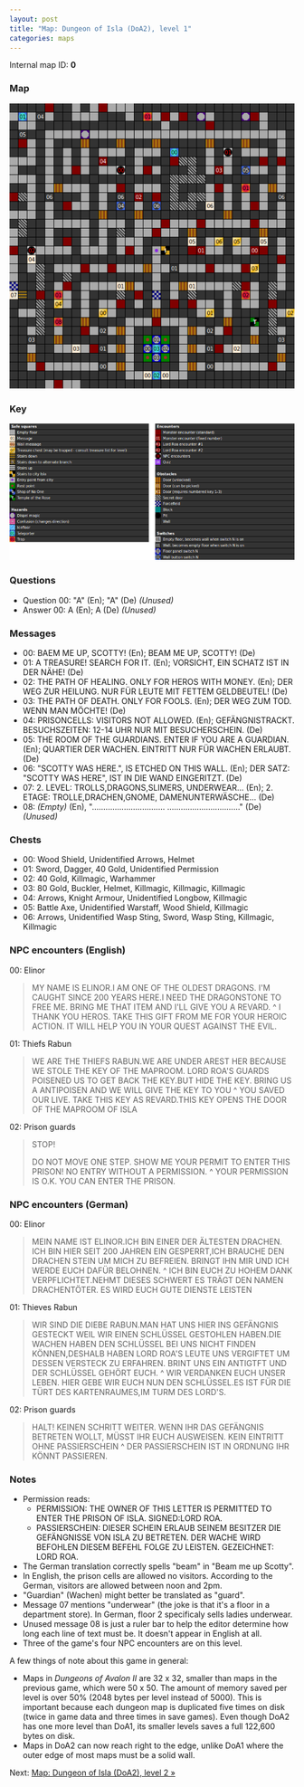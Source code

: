 ```yaml
---
layout: post
title: "Map: Dungeon of Isla (DoA2), level 1"
categories: maps
---
```


Internal map ID: __0__

### Map

![Dungeons of Avalon II, dungeon level 1 map](../images/doa2-d1.png "Dungeon level 1 map")

### Key

![Dungeons of Avalon II, map key](../images/doa2-key.png "Map key")

### Questions

* Question 00: "A" (En); "A" (De) _(Unused)_
* Answer 00: A (En); A (De) _(Unused)_

### Messages

* 00: BAEM ME UP, SCOTTY! (En);
  BEAM ME UP, SCOTTY! (De)
* 01: A TREASURE! SEARCH FOR IT. (En);
  VORSICHT, EIN SCHATZ IST IN DER N&Auml;HE! (De)
* 02: THE PATH OF HEALING. ONLY FOR HEROS WITH MONEY. (En);
  DER WEG ZUR HEILUNG. NUR F&Uuml;R LEUTE MIT FETTEM GELDBEUTEL! (De)
* 03: THE PATH OF DEATH. ONLY FOR FOOLS. (En);
  DER WEG ZUM TOD. WENN MAN M&Ouml;CHTE! (De)
* 04: PRISONCELLS: VISITORS NOT ALLOWED. (En);
  GEF&Auml;NGNISTRACKT. BESUCHSZEITEN:  12-14 UHR NUR MIT BESUCHERSCHEIN. (De)
* 05: THE ROOM OF THE GUARDIANS. ENTER IF YOU ARE A GUARDIAN. (En);
  QUARTIER DER WACHEN. EINTRITT NUR F&Uuml;R WACHEN ERLAUBT. (De)
* 06: "SCOTTY WAS HERE.", IS ETCHED ON THIS WALL. (En);
  DER SATZ: "SCOTTY WAS HERE", IST IN DIE WAND EINGERITZT. (De)
* 07: 2. LEVEL:  TROLLS,DRAGONS,SLIMERS,            UNDERWEAR... (En);
  2\. ETAGE:  TROLLE,DRACHEN,GNOME,            DAMENUNTERW&Auml;SCHE... (De)
* 08: _(Empty)_ (En),
  "................................ ................................" (De)
  _(Unused)_

### Chests

* 00: Wood Shield, Unidentified Arrows, Helmet
* 01: Sword, Dagger, 40 Gold, Unidentified Permission
* 02: 40 Gold, Killmagic, Warhammer
* 03: 80 Gold, Buckler, Helmet, Killmagic, Killmagic, Killmagic
* 04: Arrows, Knight Armour, Unidentified Longbow, Killmagic
* 05: Battle Axe, Unidentified Warstaff, Wood Shield, Killmagic
* 06: Arrows, Unidentified Wasp Sting, Sword, Wasp Sting, Killmagic, Killmagic

### NPC encounters (English)

00: Elinor

> MY NAME IS ELINOR.I AM ONE OF THE OLDEST DRAGONS. I'M CAUGHT SINCE 200 YEARS
> HERE.I NEED THE DRAGONSTONE TO FREE ME. BRING ME THAT ITEM AND I'LL GIVE YOU A
> REVARD.
^
> I THANK YOU HEROS. TAKE THIS GIFT FROM ME FOR YOUR HEROIC ACTION. IT WILL HELP
> YOU IN YOUR QUEST AGAINST THE EVIL.

01: Thiefs Rabun

> WE ARE THE THIEFS RABUN.WE ARE UNDER AREST HER BECAUSE WE STOLE THE KEY OF THE
> MAPROOM. LORD ROA'S GUARDS POISENED US TO GET BACK THE KEY.BUT HIDE THE KEY.
> BRING US A ANTIPOISEN AND WE WILL GIVE THE KEY TO YOU
^
> YOU SAVED OUR LIVE. TAKE THIS KEY AS REVARD.THIS KEY OPENS THE DOOR OF THE
> MAPROOM OF ISLA

02: Prison guards

> STOP!
>
> DO NOT MOVE ONE STEP. SHOW ME YOUR PERMIT TO ENTER THIS PRISON! NO ENTRY
> WITHOUT A PERMISSION.
^
> YOUR PERMISSION IS O.K. YOU CAN ENTER THE PRISON.  

### NPC encounters (German)

00: Elinor

> MEIN NAME IST ELINOR.ICH BIN EINER DER &Auml;LTESTEN DRACHEN. ICH BIN HIER
> SEIT 200 JAHREN EIN GESPERRT,ICH BRAUCHE DEN DRACHEN STEIN UM MICH ZU
> BEFREIEN. BRINGT IHN MIR UND ICH WERDE EUCH DAF&Uuml;R BELOHNEN.
^
> ICH BIN EUCH ZU HOHEM DANK VERPFLICHTET.NEHMT DIESES SCHWERT ES TR&Auml;GT DEN
> NAMEN DRACHENT&Ouml;TER. ES WIRD EUCH GUTE DIENSTE LEISTEN

01: Thieves Rabun

> WIR SIND DIE DIEBE RABUN.MAN HAT UNS HIER INS GEF&Auml;NGNIS GESTECKT WEIL WIR
> EINEN SCHL&Uuml;SSEL GESTOHLEN HABEN.DIE WACHEN  HABEN DEN SCHL&Uuml;SSEL BEI
> UNS NICHT FINDEN K&Ouml;NNEN,DESHALB HABEN LORD ROA'S LEUTE UNS VERGIFTET UM
> DESSEN VERSTECK ZU ERFAHREN.   BRINT UNS EIN ANTIGTFT UND DER SCHL&Uuml;SSEL
> GEH&Ouml;RT EUCH.
^
> WIR VERDANKEN EUCH UNSER LEBEN. HIER GEBE WIR EUCH NUN DEN SCHL&Uuml;SSEL.ES
> IST F&Uuml;R DIE T&Uuml;RT DES KARTENRAUMES,IM TURM DES LORD'S.

02: Prison guards

> HALT!  KEINEN SCHRITT WEITER. WENN IHR DAS GEF&Auml;NGNIS BETRETEN WOLLT,
> M&Uuml;SST IHR EUCH AUSWEISEN.  KEIN EINTRITT OHNE PASSIERSCHEIN
^
> DER PASSIERSCHEIN IST IN ORDNUNG IHR K&Ouml;NNT PASSIEREN.  

### Notes

* Permission reads:
  * PERMISSION: THE OWNER OF THIS LETTER IS PERMITTED TO ENTER THE PRISON OF ISLA.
  SIGNED:LORD ROA.
  * PASSIERSCHEIN: DIESER SCHEIN ERLAUB SEINEM BESITZER DIE GEF&Auml;NGNISSE VON
  ISLA ZU BETRETEN. DER WACHE WIRD BEFOHLEN DIESEM BEFEHL FOLGE ZU LEISTEN.
  GEZEICHNET: LORD ROA.
* The German translation correctly spells "beam" in "Beam me up Scotty".
* In English, the prison cells are allowed no visitors. According to the German,
  visitors are allowed between noon and 2pm.
* "Guardian" (Wachen) might better be translated as "guard".
* Message 07 mentions "underwear" (the joke is that it's a floor in a department
  store). In German, floor 2 specificaly sells ladies underwear.
* Unused message 08 is just a ruler bar to help the editor determine how long
  each line of text must be. It doesn't appear in English at all.
* Three of the game's four NPC encounters are on this level.

A few things of note about this game in general:

* Maps in _Dungeons of Avalon II_ are 32 x 32, smaller than maps in the previous
  game, which were 50 x 50. The amount of memory saved per level is over 50%
  (2048 bytes per level instead of 5000). This is important because each dungeon
  map is duplicated five times on disk (twice in game data and three times in
  save games). Even though DoA2 has one more level than DoA1, its smaller levels
  saves a full 122,600 bytes on disk.
* Maps in DoA2 can now reach right to the edge, unlike DoA1 where the outer edge
  of most maps must be a solid wall.

Next: [Map: Dungeon of Isla (DoA2), level 2 &raquo;](doa2-dungeon2.html)
